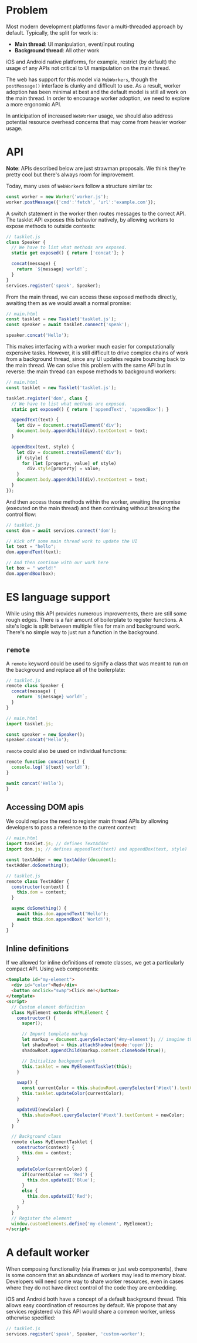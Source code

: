 # Problem
Most modern development platforms favor a multi-threaded approach by default. Typically, the split for work is:

- __Main thread__: UI manipulation, event/input routing
- __Background thread__: All other work

iOS and Android native platforms, for example, restrict (by default) the usage of any APIs not critical to UI manipulation on the main thread.

The web has support for this model via `WebWorkers`, though the `postMessage()` interface is clunky and difficult to use. As a result, worker adoption has been minimal at best and the default model is still all work on the main thread. In order to encourage worker adoption, we need to explore a more ergonomic API.

In anticipation of increased `WebWorker` usage, we should also address potential resource overhead concerns that may come from heavier worker usage.

# API
__Note__: APIs described below are just strawman proposals. We think they're pretty cool but there's always room for improvement.

Today, many uses of `WebWorker`s follow a structure similar to:

```javascript
const worker = new Worker('worker.js');
worker.postMessage({'cmd':'fetch', 'url':'example.com'});
```

A switch statement in the worker then routes messages to the correct API. The tasklet API exposes this behavior natively, by allowing workers to expose methods to outside contexts:

```javascript
// tasklet.js
class Speaker {
  // We have to list what methods are exposed.
  static get exposed() { return ['concat']; }

  concat(message) {
    return `${message} world!`;
  }
}
services.register('speak', Speaker);
```

From the main thread, we can access these exposed methods directly, awaiting them as we would await a normal promise:

```javascript
// main.html
const tasklet = new Tasklet('tasklet.js');
const speaker = await tasklet.connect('speak');

speaker.concat('Hello');
```

This makes interfacing with a worker much easier for computationally expensive tasks. However, it is still difficult to drive complex chains of work from a background thread, since any UI updates require bouncing back to the main thread. We can solve this problem with the same API but in reverse: the main thread can expose methods to background workers:

```javascript
// main.html
const tasklet = new Tasklet('tasklet.js');

tasklet.register('dom', class {
  // We have to list what methods are exposed.
  static get exposed() { return ['appendText', 'appendBox']; }

  appendText(text) {
    let div = document.createElement('div');
    document.body.appendChild(div).textContent = text;
  }

  appendBox(text, style) {
    let div = document.createElement('div');
    if (style) {
      for (let [property, value] of style)
        div.style[property] = value;
    }
    document.body.appendChild(div).textContent = text;
  }
});
```

And then access those methods within the worker, awaiting the promise (executed on the main thread) and then continuing without breaking the control flow:

```javascript
// tasklet.js
const dom = await services.connect('dom');

// Kick off some main thread work to update the UI
let text = "hello";
dom.appendText(text);

// And then continue with our work here
let box = " world!"
dom.appendBox(box);
```

# ES language support
While using this API provides numerous improvements, there are still some rough edges. There is a fair amount of boilerplate to register functions. A site's logic is split between multiple files for main and background work. There's no simple way to just run a function in the background.

## `remote`
A `remote` keyword could be used to signify a class that was meant to run on the background and replace all of the boilerplate:

```javascript
// tasklet.js
remote class Speaker {
  concat(message) {
    return `${message} world!`;
  }
}
```

```javascript
// main.html
import tasklet.js;

const speaker = new Speaker();
speaker.concat('Hello');
```

`remote` could also be used on individual functions:

```javascript
remote function concat(text) {
  console.log(`${text} world!`);
}

await concat('Hello');
}
```

## Accessing DOM apis
We could replace the need to register main thread APIs by allowing developers to pass a reference to the current context:

```javascript
// main.html
import tasklet.js; // defines TextAdder
import dom.js; // defines appendText(text) and appendBox(text, style)

const textAdder = new textAdder(document);
textAdder.doSomething();
```

```javascript
// tasklet.js
remote class TextAdder {
  constructor(context) {
    this.dom = context;
  }

  async doSomething() {
    await this.dom.appendText('Hello');
    await this.dom.appendBox(' World!');
  }
}
```

## Inline definitions
If we allowed for inline definitions of remote classes, we get a particularly compact API. Using web components:

```html
<template id="my-element">
  <div id="color">Red</div>
  <button onclick="swap">Click me!</button>
</template>
<script>
  // Custom element definition
  class MyElement extends HTMLElement {
    constructor() {
      super();

      // Import template markup
      let markup = document.querySelector('#my-element'); // imagine this works
      let shadowRoot = this.attachShadow({mode:'open'});
      shadowRoot.appendChild(markup.content.cloneNode(true));

      // Initialize backgound work
      this.tasklet = new MyElementTasklet(this);
    }

    swap() {
      const currentColor = this.shadowRoot.querySelector('#text').textContent;
      this.tasklet.updateColor(currentColor);
    }

    updateUI(newColor) {
      this.shadowRoot.querySelector('#text').textContent = newColor;
    }
  }

  // Background class
  remote class MyElementTasklet {
    constructor(context) {
      this.dom = context;
    }

    updateColor(currentColor) {
      if(currentColor == 'Red') {
        this.dom.updateUI('Blue');
      }
      else {
        this.dom.updateUI('Red');
      }
    }
  }
  // Register the element
  window.customElements.define('my-element', MyElement);
</script>
```

# A default worker
When composing functionality (via iframes or just web components), there is some concern that an abundance of workers may lead to memory bloat. Developers will need some way to share worker resources, even in cases where they do not have direct control of the code they are embedding.

iOS and Android both have a concept of a default background thread. This allows easy coordination of resources by default. We propose that any services registered via this API would share a common worker, unless otherwise specified:

```javascript
// tasklet.js
services.register('speak', Speaker, 'custom-worker');
```
